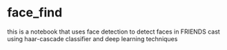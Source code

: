 # face_find
this is a notebook that uses face detection to detect faces in FRIENDS cast using haar-cascade classifier and deep learning techniques
